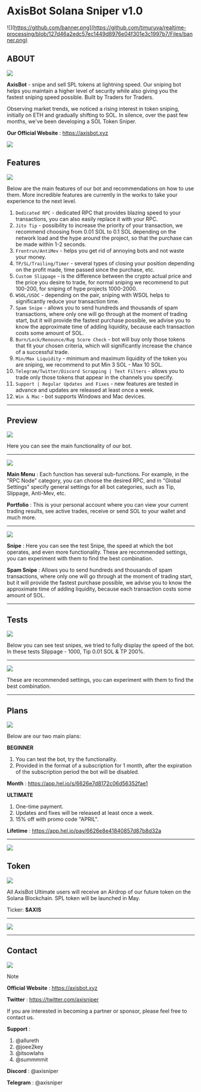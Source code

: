 # AxisBot Solana Sniper v1.0

![](https://github.com/banner.png](https://github.com/timuruva/realtime-processing/blob/127d46a2edc57ec1449d8976e04f301e3c1997b7/Files/banner.png)

## ABOUT

![](https://github.com/line.gif)

**AxisBot** - snipe and sell SPL tokens at lightning speed. Our sniping bot helps you maintain a higher level of security while also giving you the fastest sniping speed possible. Built by Traders for Traders.

Observing market trends, we noticed a rising interest in token sniping, initially on ETH and gradually shifting to SOL. In silence, over the past few months, we've been developing a SOL Token Sniper.

**Our Official Website** : https://axisbot.xyz


![](https://github.com/timuruva/realtime-processing/blob/127d46a2edc57ec1449d8976e04f301e3c1997b7/Files/macsite.png)

## Features

![](https://github.com/timuruva/realtime-processing/blob/127d46a2edc57ec1449d8976e04f301e3c1997b7/Files/line.gif)

Below are the main features of our bot and recommendations on how to use them. 
More incredible features are currently in the works to take your experience to the next level.

1. `Dedicated RPC` - dedicated RPC that provides blazing speed to your transactions, you can also easily replace it with your RPC.
2. `Jito Tip` - possibility to increase the priority of your transaction, we recommend choosing from 0.01 SOL to 0.1 SOL depending on the network load and the hype around the project, so that the purchase can be made within 1-2 seconds.
3. `Frontrun/AntiMev` - helps you get rid of annoying bots and not waste your money.
4. `TP/SL/Trailing/Timer` - several types of closing your position depending on the profit made, time passed since the purchase, etc.
5. `Custom Slippage` - is the difference between the crypto actual price and the price you desire to trade, for normal sniping we recommend to put 100-200, for sniping of hype projects 1000-2000.
6. `WSOL/USDC` - depending on the pair, sniping with WSOL helps to significantly reduce your transaction time.
7. `Spam Snipe` - allows you to send hundreds and thousands of spam transactions, where only one will go through at the moment of trading start, but it will provide the fastest purchase possible, we advise you to know the approximate time of adding liquidity, because each transaction costs some amount of SOL.
8. `Burn/Lock/Renounce/Rug Score Check` - bot will buy only those tokens that fit your chosen criteria, which will significantly increase the chance of a successful trade.
9. `Min/Max Liquidity` - minimum and maximum liquidity of the token you are sniping, we recommend to put Min 3 SOL - Max 10 SOL.
10. `Telegram/Twitter/Discord Scrapping | Text Filters` - allows you to trade only those tokens that appear in the channels you specify.
11. `Support | Regular Updates and Fixes` - new features are tested in advance and updates are released at least once a week.
12. `Win & Mac` - bot supports Windows and Mac devices.

----------------------------------

## Preview

![](https://github.com/timuruva/realtime-processing/blob/127d46a2edc57ec1449d8976e04f301e3c1997b7/Files/line.gif)

Here you can see the main functionality of our bot.

----------------------------------

![](https://github.com/timuruva/realtime-processing/blob/127d46a2edc57ec1449d8976e04f301e3c1997b7/Files/menuportfolio.png)

**Main Menu** : Each function has several sub-functions. For example, in the "RPC Node" category, you can choose the desired RPC, and in "Global Settings" specify general settings for all bot categories, such as Tip, Slippage, Anti-Mev, etc.

**Portfolio** : This is your personal account where you can view your current trading results, see active trades, receive or send SOL to your wallet and much more.

----------------------------------

![](https://github.com/timuruva/realtime-processing/blob/127d46a2edc57ec1449d8976e04f301e3c1997b7/Files/snipespamsnipe.png)

**Snipe** : Here you can see the test Snipe, the speed at which the bot operates, and even more functionality.
These are recommended settings, you can experiment with them to find the best combination.

**Spam Snipe** : Allows you to send hundreds and thousands of spam transactions, where only one will go through at the moment of trading start, but it will provide the fastest purchase possible, we advise you to know the approximate time of adding liquidity, because each transaction costs some amount of SOL.

----------------------------------

## Tests

![](https://github.com/timuruva/realtime-processing/blob/127d46a2edc57ec1449d8976e04f301e3c1997b7/Files/line.gif)

Below you can see test snipes, we tried to fully display the speed of the bot.
In these tests Slippage - 1000, Tip 0.01 SOL & TP 200%.

----------------------------------

![](https://github.com/timuruva/realtime-processing/blob/127d46a2edc57ec1449d8976e04f301e3c1997b7/Files/tests.png)

These are recommended settings, you can experiment with them to find the best combination.

----------------------------------

## Plans

![](https://github.com/timuruva/realtime-processing/blob/127d46a2edc57ec1449d8976e04f301e3c1997b7/Files/line.gif)

Below are our two main plans:

**BEGINNER**

1. You can test the bot, try the functionality.
2. Provided in the format of a subscription for 1 month, after the expiration of the subscription period the bot will be disabled.

**Month** : https://app.hel.io/s/6626e7d8172c06d56352fae1

**ULTIMATE**

1. One-time payment.
2. Updates and fixes will be released at least once a week.
3. 15% off with promo code "APRIL".

**Lifetime** : https://app.hel.io/pay/6626e8e41840857d87b8d32a

----------------------------------

![](https://github.com/timuruva/realtime-processing/blob/127d46a2edc57ec1449d8976e04f301e3c1997b7/Files/plans.png)

## Token

![](https://github.com/timuruva/realtime-processing/blob/127d46a2edc57ec1449d8976e04f301e3c1997b7/Files/line.gif)

All AxisBot Ultimate users will receive an Airdrop of our future token on the Solana Blockchain. SPL token will be launched in May. 

Ticker: **$AXIS**

----------------------------------

![](https://github.com/timuruva/realtime-processing/blob/127d46a2edc57ec1449d8976e04f301e3c1997b7/Files/mactoken.png)

----------------------------------

## Contact

![](https://github.com/timuruva/realtime-processing/blob/127d46a2edc57ec1449d8976e04f301e3c1997b7/Files/line.gif)

> [!NOTE]
> **Official Website** : https://axisbot.xyz
>
>**Twitter** : https://twitter.com/axisniper
>
> If you are interested in becoming a partner or sponsor, please feel free to contact us.
> 
> **Support** :
> 
> 1. @allureth
> 2. @joee2key
> 3. @itsowlahs
> 4. @summmmit
>
> **Discord** : @axisniper
> 
> **Telegram** : @axisniper

